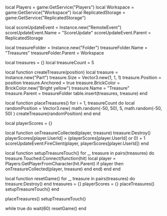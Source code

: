 local Players = game:GetService("Players")
local Workspace = game:GetService("Workspace")
local ReplicatedStorage = game:GetService("ReplicatedStorage")

local scoreUpdateEvent = Instance.new("RemoteEvent")
scoreUpdateEvent.Name = "ScoreUpdate"
scoreUpdateEvent.Parent = ReplicatedStorage

local treasureFolder = Instance.new("Folder")
treasureFolder.Name = "Treasures"
treasureFolder.Parent = Workspace

local treasures = {}
local treasureCount = 5

local function createTreasure(position)
    local treasure = Instance.new("Part")
    treasure.Size = Vector3.new(1, 1, 1)
    treasure.Position = position
    treasure.Anchored = true
    treasure.BrickColor = BrickColor.new("Bright yellow")
    treasure.Name = "Treasure"
    treasure.Parent = treasureFolder
    table.insert(treasures, treasure)
end

local function placeTreasures()
    for i = 1, treasureCount do
        local randomPosition = Vector3.new(
            math.random(-50, 50),
            5,
            math.random(-50, 50)
        )
        createTreasure(randomPosition)
    end
end

local playerScores = {}

local function onTreasureCollected(player, treasure)
    treasure:Destroy()
    playerScores[player.UserId] = (playerScores[player.UserId] or 0) + 1
    scoreUpdateEvent:FireClient(player, playerScores[player.UserId])
end

local function setupTreasureTouch()
    for _, treasure in pairs(treasures) do
        treasure.Touched:Connect(function(hit)
            local player = Players:GetPlayerFromCharacter(hit.Parent)
            if player then
                onTreasureCollected(player, treasure)
            end
        end)
    end
end

local function resetGame()
    for _, treasure in pairs(treasures) do
        treasure:Destroy()
    end
    treasures = {}
    playerScores = {}
    placeTreasures()
    setupTreasureTouch()
end

placeTreasures()
setupTreasureTouch()

while true do
    wait(60)
    resetGame()
end
